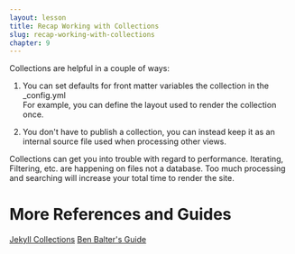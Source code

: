 ```yaml
---
layout: lesson
title: Recap Working with Collections
slug: recap-working-with-collections
chapter: 9
---
```

Collections are helpful in a couple of ways:

1. You can set defaults for front matter variables the collection in the _config.yml  
For example, you can define the layout used to render the collection once.

2. You don't have to publish a collection, you can instead keep it as an internal
source file used when processing other views.

Collections can get you into trouble with regard to performance. Iterating,
Filtering, etc. are happening on files not a database.  Too much processing
and searching will increase your total time to render the site.

# More References and Guides
[Jekyll Collections](https://jekyllrb.com/docs/collections/)
[Ben Balter's Guide](https://ben.balter.com/2015/02/20/jekyll-collections/)
